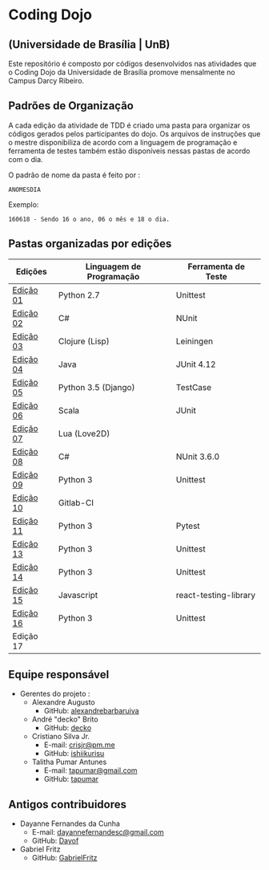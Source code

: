 # Coding Dojo
## (Universidade de Brasília | UnB)

Este repositório é composto por códigos desenvolvidos nas atividades que o Coding Dojo da Universidade de Brasília promove mensalmente no Campus Darcy Ribeiro.

## Padrões de Organização

A cada edição da atividade de TDD é criado uma pasta para organizar os códigos gerados pelos participantes do dojo. Os arquivos de instruções que o mestre disponibiliza de acordo com a linguagem de programação e ferramenta de testes também estão disponíveis nessas pastas de acordo com o dia.

O padrão de nome da pasta é feito por :

```
ANOMESDIA
```

Exemplo:

```
160618 - Sendo 16 o ano, 06 o mês e 18 o dia.
```

## Pastas organizadas por edições

| Edições                  | Linguagem de Programação | Ferramenta de Teste    |
| ------------------------ | ------------------------ | ---------------------- |
| [Edição 01](2016/160618) | Python 2.7               | Unittest               |
| [Edição 02](2016/160625) | C#                       | NUnit                  |
| [Edição 03](2016/160709) | Clojure (Lisp)           | Leiningen              |  	
| [Edição 04](2016/160730) | Java                     | JUnit 4.12             |
| [Edição 05](2016/160813) | Python 3.5 (Django)      | TestCase               |
| [Edição 06](2016/160827) | Scala                    | JUnit                  |
| [Edição 07](2016/161001) | Lua (Love2D)             |                        |
| [Edição 08](2017/170225) | C#                       | NUnit 3.6.0            |
| [Edição 09](2017/170304) | Python 3                 | Unittest               |
| [Edição 10](2017/170325) | Gitlab-CI                |                        |
| [Edição 11](2017/170722) | Python 3                 | Pytest                 |
| [Edição 13](2017/171023) | Python 3                 | Unittest               |
| [Edição 14](2017/171125) | Python 3                 | Unittest               |
| [Edição 15](2018/180505) | Javascript               | react-testing-library  |
| [Edição 16](2018/180505) | Python 3                 | Unittest               |
| Edição 17                |                          |                        |

## Equipe responsável

- Gerentes do projeto :
  - Alexandre Augusto 
    - GitHub: [alexandrebarbaruiva](https://github.com/alexandrebarbaruiva)
  - André "decko" Brito 
    - GitHub: [decko](https://github.com/decko)
  - Cristiano Silva Jr.
    - E-mail: crisjr@pm.me
    - GitHub: [ishiikurisu](https://github.com/ishiikurisu)
  - Talitha Pumar Antunes
    - E-mail: tapumar@gmail.com
    - GitHub: [tapumar](https://github.com/tapumar)
    
 ## Antigos contribuidores
- Dayanne Fernandes da Cunha
    - E-mail: dayannefernandesc@gmail.com
    - GitHub: [Dayof](https://github.com/Dayof)
- Gabriel Fritz
    - GitHub: [GabrielFritz](https://github.com/GabrielFritz)
